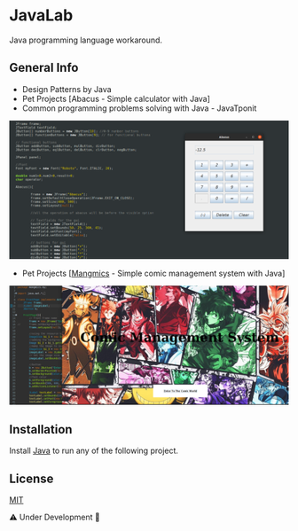 # JavaLab
Java programming language workaround. 

## General Info
 - Design Patterns by Java
 - Pet Projects [Abacus - Simple calculator with Java]
 - Common programming problems solving with Java - JavaTponit
 
 ![Example screenshot](https://github.com/nou-ros/JavaLab/blob/main/pet_projects/abacus/abacus.png)
 
 - Pet Projects [[Mangmics](https://github.com/nou-ros/JavaLab/tree/main/pet_projects/mangmics) - Simple comic management system with Java]
 
 ![Example screenshot](https://github.com/nou-ros/JavaLab/blob/main/pet_projects/mangmics/project_images/1_intro.png)
 
## Installation
Install [Java](https://www.oracle.com/java/technologies/javase-downloads.html) to run any of the following project.

## License
[MIT](https://choosealicense.com/licenses/mit/)

⚠️ Under Development 🚧
